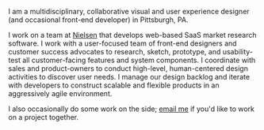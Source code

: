I am a multidisciplinary, collaborative visual and user experience designer (and occasional front-end developer) in Pittsburgh, PA.

I work on a team at [Nielsen](http://www.nielsen.com) that develops web-based SaaS market research software. I work with a user-focused team of front-end designers and customer success advocates to research, sketch, prototype, and usability-test all customer-facing features and system components. I coordinate with sales and product-owners to conduct high-level, human-centered design activities to discover user needs. I manage our design backlog and iterate with developers to construct scalable and flexible products in an aggressively agile&nbsp;environment.

I also occasionally do some work on the side; [email me](mailto:jamesacklin@gmail.com) if you'd like to work on a project&nbsp;together.
